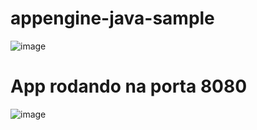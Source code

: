 # appengine-java-sample

![image](https://user-images.githubusercontent.com/82183690/200600288-a7f748e3-163f-4c5b-a669-8ff88260ab6f.png)

# App rodando na porta 8080
![image](https://user-images.githubusercontent.com/82183690/200600915-adcc367c-af67-4713-b2cd-3b357f5fe4b5.png)

